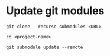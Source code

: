 # Update git modules
`git clone --recurse-submodules <URL>`

`cd <project-name>`

`git submodule update --remote`
